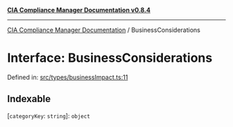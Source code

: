 [**CIA Compliance Manager Documentation v0.8.4**](../README.md)

***

[CIA Compliance Manager Documentation](../globals.md) / BusinessConsiderations

# Interface: BusinessConsiderations

Defined in: [src/types/businessImpact.ts:11](https://github.com/Hack23/cia-compliance-manager/blob/a6d8d6a2cab2160940b9a047208c12088d7e02cf/src/types/businessImpact.ts#L11)

## Indexable

\[`categoryKey`: `string`\]: `object`
